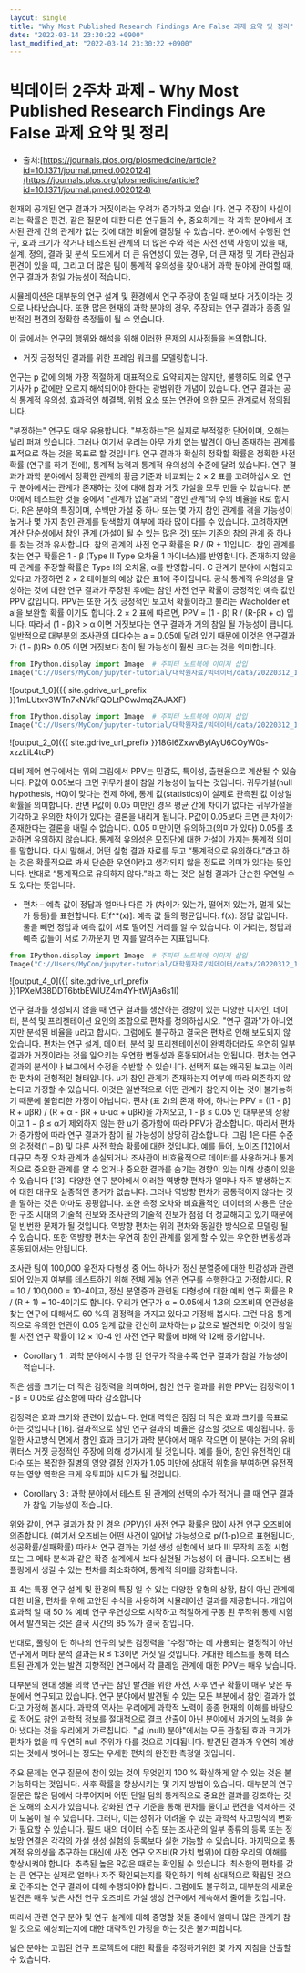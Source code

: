 ```yaml
---
layout: single
title: "Why Most Published Research Findings Are False 과제 요약 및 정리"
date: "2022-03-14 23:30:22 +0900"
last_modified_at: "2022-03-14 23:30:22 +0900"
---
```


# 빅데이터 2주차 과제 - Why Most Published Research Findings Are False 과제 요약 및 정리

- 출처:[https://journals.plos.org/plosmedicine/article?id=10.1371/journal.pmed.0020124](https://journals.plos.org/plosmedicine/article?id=10.1371/journal.pmed.0020124)
                                                   
                                                   
현재의 공개된 연구 결과가 거짓이라는 우려가 증가하고 있습니다. 연구 주장이 사실이라는 확률은 편견, 같은 질문에 대한 다른 연구들의 수, 중요하게는 각 과학 분야에서 조사된 관계 간의 관계가 없는 것에 대한 비율에 결정될 수 있습니다. 분야에서 수행된 연구, 효과 크기가 작거나 테스트된 관계의 더 많은 수와 적은 사전 선택 사항이 있을 때, 설계, 정의, 결과 및 분석 모드에서 더 큰 유연성이 있는 경우, 더 큰 재정 및 기타 관심과 편견이 있을 때, 그리고 더 많은 팀이 통계적 유의성을 찾아내어 과학 분야에 관여할 때, 연구 결과가 참일 가능성이 적습니다.

시뮬레이션은 대부분의 연구 설계 및 환경에서 연구 주장이 참일 때 보다 거짓이라는 것으로 나타났습니다. 또한 많은 현재의 과학 분야의 경우, 주장되는 연구 결과가 종종 일반적인 편견의 정확한 측정들이 될 수 있습니다.

이 글에서는 연구의 행위와 해석을 위해 이러한 문제의 시사점들을 논의합니다.

* 거짓 긍정적인 결과를 위한 프레임 워크를 모델링합니다.

연구는 p 값에 의해 가장 적절하게 대표적으로 요약되지는 않지만, 불행히도 의료 연구 기사가 p 값에만 오로지 해석되어야 한다는 광범위한 개념이 있습니다. 연구 결과는 공식 통계적 유의성, 효과적인 해결책, 위험 요소 또는 연관에 의한 모든 관계로서 정의됩니다.

"부정하는" 연구도 매우 유용합니다. "부정하는"은 실제로 부적절한 단어이며, 오해는 널리 퍼져 있습니다. 그러나 여기서 우리는 아무 가치 없는 발견이 아닌 존재하는 관계를 표적으로 하는 것을 목표로 할 것입니다. 연구 결과가 확실히 정확할 확률은 정확한 사전 확률 (연구를 하기 전에), 통계적 능력과 통계적 유의성의 수준에 달려 있습니다. 연구 결과가 과학 분야에서 정확한 관계의 황금 기준과 비교되는 2 × 2 표를 고려하십시오. 연구 분야에서는 관계가 존재하는 것에 대해 참과 거짓 가설을 모두 만들 수 있습니다. 분야에서 테스트한 것들 중에서 "관계가 없음"과의 "참인 관계"의 수의 비율을 R로 합시다. R은 분야의 특징이며, 수백만 가설 중 하나 또는 몇 가지 참인 관계를 겪을 가능성이 높거나 몇 가지 참인 관계를 탐색할지 여부에 따라 많이 다를 수 있습니다. 고려하자면 계산 단순성에서 참인 관계 (가설이 될 수 있는 많은 것) 또는 기존의 참의 관계 중 하나를 찾는 것과 유사합니다. 참의 관계의 사전 연구 확률은 R / (R + 1)입니다. 참인 관계를 찾는 연구 확률은 1 - β (Type II Type 오차율 1 마이너스)를 반영합니다. 존재하지 않을 때 관계를 주장할 확률은 Type I의 오차율, α를 반영합니다. C 관계가 분야에 시험되고 있다고 가정하면 2 × 2 테이블의 예상 값은 표1에 주어집니다. 공식 통계적 유의성을 달성하는 것에 대한 연구 결과가 주장된 후에는 참인 사전 연구 확률이 긍정적인 예측 값인 PPV 값입니다. PPV는 또한 거짓 긍정적인 보고서 확률이라고 불리는 Wacholder et al을 보완할 확률 이기도 합니다. 2 × 2 표에 따르면, PPV = (1 - β) R / (R-βR + α) 입니다. 따라서 (1 - β)R > α 이면 거짓보다는 연구 결과가 거의 참일 될 가능성이 큽니다. 일반적으로 대부분의 조사관의 대다수는 a = 0.05에 달려 있기 때문에 이것은 연구결과가 (1 - β)R> 0.05 이면 거짓보다 참이 될 가능성이 훨씬 크다는 것을 의미합니다.
 











```python
from IPython.display import Image  # 주피터 노트북에 이미지 삽입
Image("C://Users/MyCom/jupyter-tutorial/대학원자료/빅데이터/data/20220312_163146_1.png")
```



![output_1_0]({{ site.gdrive_url_prefix }}1mLUtxv3WTn7xNVkFQOLtPCwJmqZAJAXF)





```python
from IPython.display import Image  # 주피터 노트북에 이미지 삽입
Image("C://Users/MyCom/jupyter-tutorial/대학원자료/빅데이터/data/20220312_163146_2.png")
```




![output_2_0]({{ site.gdrive_url_prefix }}18Gl6ZxwvBylAyU6COyW0s-xzzLiL4tcP)



 
대비 제어 연구에서는 위의 그림에서 PPV는 민감도, 특이성, 출현율으로 계산될 수 있습니다.
P값이 0.05보다 크면 귀무가설이 참일 가능성이 높다는 것입니다. 귀무가설(null hypothesis, H0)이 맞다는 전제 하에, 통계 값(statistics)이 실제로 관측된 값 이상일 확률을 의미합니다.
반면 P값이 0.05 미만인 경우 평균 간에 차이가 없다는 귀무가설을 기각하고 유의한 차이가 있다는 결론을 내리게 됩니다. P값이 0.05보다 크면 큰 차이가 존재한다는 결론을 내릴 수 없습니다. 0.05 미만이면 유의하고(의미가 있다) 0.05를 초과하면 유의하지 않습니다. 통계적 유의성은 모집단에 대한 가설이 가지는 통계적 의미를 말합니다. 다시 말해서, 어떤 실험 결과 자료를 두고 “통계적으로 유의하다.”라고 하는 것은 확률적으로 봐서 단순한 우연이라고 생각되지 않을 정도로 의미가 있다는 뜻입니다. 반대로 “통계적으로 유의하지 않다.”라고 하는 것은 실험 결과가 단순한 우연일 수도 있다는 뜻입니다.

* 편차 – 예측 값이 정답과 얼마나 다른 가 (차이가 있는가, 떨어져 있는가, 멀게 있는가 등등)를 표현합니다. E[f^*(x)]: 예측 값 들의 평균입니다. f(x): 정답 값입니다. 둘을 빼면 정답과 예측 값이 서로 떨어진 거리를 알 수 있습니다. 이 거리는, 정답과 예측 값들이 서로 가까운지 먼 지를 알려주는 지표입니다.
 



```python
from IPython.display import Image  # 주피터 노트북에 이미지 삽입
Image("C://Users/MyCom/jupyter-tutorial/대학원자료/빅데이터/data/20220312_155212_1.png")
```




![output_4_0]({{ site.gdrive_url_prefix }}1PXeM38DDT6btbEWlUZ4m4YHtWjAa6s1I)



연구 결과를 생성되지 않을 때 연구 결과를 생산하는 경향이 있는 다양한 디자인, 데이터, 분석 및 프리젠테이션 요인의 조합으로 편차를 정의하십시오. "연구 결과"가 아니었지만 분석된 비율을 u라고 합시다. 그럼에도 불구하고 결국은 편차로 인해 보도되지 않았습니다. 편차는 연구 설계, 데이터, 분석 및 프리젠테이션이 완벽하더라도 우연히 일부 결과가 거짓이라는 것을 일으키는 우연한 변동성과 혼동되어서는 안됩니다. 편차는 연구결과의 분석이나 보고에서 수정을 수반할 수 있습니다. 선택적 또는 왜곡된 보고는 이러한 편차의 전형적인 형태입니다. u가 참인 관계가 존재하는지 여부에 따라 의존하지 않는다고 가정할 수 있습니다. 이것은 일반적으로 어떤 관계가 참인지 아는 것이 불가능하기 때문에 불합리한 가정이 아닙니다. 편차 (표 2)의 존재 하에, 하나는 PPV = ([1 - β] R + uβR) / (R + α - βR + u-uα + uβR)을 가져오고, 1 - β ≤ 0.05 인 대부분의 상황이고 1 − β ≤ α가 제외하지 않는 한 u가 증가함에 따라 PPV가 감소합니다. 따라서 편차가 증가함에 따라 연구 결과가 참이 될 가능성이 상당히 감소합니다. 그림 1은 다른 수준의 검정력(1 – β) 및 다른 사전 학습 확률에 대한 것입니다. 예를 들어, 노이즈 [12]에서 대규모 측정 오차 관계가 손실되거나 조사관이 비효율적으로 데이터를 사용하거나 통계적으로 중요한 관계를 알 수 없거나 중요한 결과를 숨기는 경향이 있는 이해 상충이 있을 수 있습니다 [13]. 다양한 연구 분야에서 이러한 역방향 편차가 얼마나 자주 발생하는지에 대한 대규모 실증적인 증거가 없습니다. 그러나 역방향 편차가 공통적이지 않다는 것을 말하는 것은 아마도 공평합니다. 또한 측정 오차와 비효율적인 데이터의 사용은 단순한 구조 시대의 기술적 진보와 조사관의 기술적 진보가 점점 더 정교해지고 있기 때문에 덜 빈번한 문제가 될 것입니다. 역방향 편차는 위의 편차와 동일한 방식으로 모델링 될 수 있습니다. 또한 역뱡향 편차는 우연히 참인 관계를 잃게 할 수 있는 우연한 변동성과 혼동되어서는 안됩니다.  

조사관 팀이 100,000 유전자 다형성 중 어느 하나가 정신 분열증에 대한 민감성과 관련되어 있는지 여부를 테스트하기 위해 전체 게놈 연관 연구를 수행한다고 가정합시다.  R = 10 / 100,000 = 10-4이고, 정신 분열증과 관련된 다형성에 대한 예비 연구 확률은 R / (R + 1) = 10-4이기도 합니다. 우리가 연구가 α = 0.05에서 1.3의 오즈비의 연관성을 찾는 연구에 대해서도 60 %의 검정력을 가지고 있다고 가정해 봅시다. 그런 다음 통계적으로 유의한 연관이 0.05 임계 값을 간신히 교차하는 p 값으로 발견되면 이것이 참일 될 사전 연구 확률이 12 × 10-4 인 사전 연구 확률에 비해 약 12배 증가합니다. 

* Corollary 1 : 과학 분야에서 수행 된 연구가 작을수록 연구 결과가 참일 가능성이 적습니다. 

작은 샘플 크기는 더 작은 검정력을 의미하며, 참인 연구 결과를 위한 PPV는 검정력이 1 - β = 0.05로 감소함에 따라 감소합니다

검정력은 효과 크기와 관련이 있습니다. 현대 역학은 점점 더 작은 효과 크기를 목표로 하는 것입니다 [16]. 결과적으로 참인 연구 결과의 비율은 감소할 것으로 예상됩니다. 동일한 사고방식 면에서 참인 효과 크기가 과학 분야에서 매우 작으면 이 분야는 거의 유비쿼터스 거짓 긍정적인 주장에 의해 성가시게 될 것입니다. 예를 들어, 참인 유전적인 대다수 또는 복잡한 질병의 영양 결정 인자가 1.05 미만에 상대적 위험을 부여하면 유전적 또는 영양 역학은 크게 유토피아 시도가 될 것입니다.

* Corollary 3 : 과학 분야에서 테스트 된 관계의 선택의 수가 적거나 클 때 연구 결과가 참일 가능성이 적습니다. 

위와 같이, 연구 결과가 참 인 경우 (PPV)인 사전 연구 확률은 많이 사전 연구 오즈비에 의존합니다. (여기서 오즈비는 어떤 사건이 일어날 가능성으로 p/(1-p)으로 표현됩니다, 성공확률/실패확률) 따라서 연구 결과는 가설 생성 실험에서 보다 III 무작위 조절 시험 또는 그 메타 분석과 같은 확증 설계에서 보다 실현될 가능성이 더 큽니다. 오즈비는 샘플링에서 생길 수 있는 편차를 최소화하여, 통계적 의미를 강화합니다.

표 4는 특정 연구 설계 및 환경의 특징 일 수 있는 다양한 유형의 상황, 참이 아닌 관계에 대한 비율, 편차를 위해 고안된 수식을 사용하여 시뮬레이션 결과를 제공합니다. 개입이 효과적 일 때 50 % 예비 연구 우연성으로 시작하고 적절하게 구동 된 무작위 통제 시험에서 발견되는 것은 결국 시간의 85 %가 결국 참입니다.

반대로, 풀링이 단 하나의 연구의 낮은 검정력을 "수정"하는 데 사용되는 결정적이 아닌 연구에서 메타 분석 결과는 R ≤ 1:3이면 거짓 일 것입니다. 거대한 테스트를 통해 테스트된 관계가 있는 발견 지향적인 연구에서 각 클레임 관계에 대한 PPV는 매우 낮습니다.

대부분의 현대 생물 의학 연구는 참인 발견을 위한 사전, 사후 연구 확률이 매우 낮은 부분에서 연구되고 있습니다. 연구 분야에서 발견될 수 있는 모든 부분에서 참인 결과가 없다고 가정해 봅시다. 과학의 역사는 우리에게 과학적 노력이 종종 현재의 이해를 바탕으로 적어도 참인 과학적 정보를 절대적으로 결코 산출이 아닌 분야에서 과거의 노력을 쏟아 냈다는 것을 우리에게 가르칩니다.  "널 (null) 분야"에서는 모든 관찰된 효과 크기가 편차가 없을 때 우연히 null 주위가 다를 것으로 기대됩니다. 발견된 결과가 우연히 예상되는 것에서 벗어나는 정도는 우세한 편차의 완전한 측정일 것입니다. 

주요 문제는 연구 질문에 참이 있는 것이 무엇인지 100 % 확실하게 알 수 있는 것은 불가능하다는 것입니다. 사후 확률을 향상시키는 몇 가지 방법이 있습니다. 대부분의 연구 질문은 많은 팀에서 다루어지며 어떤 단일 팀의 통계적으로 중요한 결과를 강조하는 것은 오해의 소지가 있습니다. 강화된 연구 기준을 통해 편차를 줄이고 편견을 억제하는 것이 도움이 될 수 있습니다. 그러나, 이는 성취가 어려울 수 있는 과학적 사고방식의 변화가 필요할 수 있습니다. 필드 내의 데이터 수집 또는 조사관의 일부 종류의 등록 또는 정보망 연결은 각각의 가설 생성 실험의 등록보다 실현 가능할 수 있습니다. 마지막으로 통계적 유의성을 추구하는 대신에 사전 연구 오즈비(R 가치 범위)에 대한 우리의 이해를 향상시켜야 합니다. 추측된 높은 R값은 때로는 확인될 수 있습니다. 최소한의 편차를 갖는 큰 연구는 실제로 얼마나 자주 확인되는지를 확인하기 위해 상대적으로 확립된 것으로 간주되는 연구 결과에 대해 수행되어야 합니다. 그럼에도 불구하고, 대부분의 새로운 발견은 매우 낮은 사전 연구 오즈비로 가설 생성 연구에서 계속해서 줄어들 것입니다.

따라서 관련 연구 분야 및 연구 설계에 대해 증명할 것들 중에서 얼마나 많은 관계가 참일 것으로 예상되는지에 대한 대략적인 가정을 하는 것은 불가피합니다.

넓은 분야는 고립된 연구 프로젝트에 대한 확률을 추정하기위한 몇 가지 지침을 산출할 수 있습니다.















